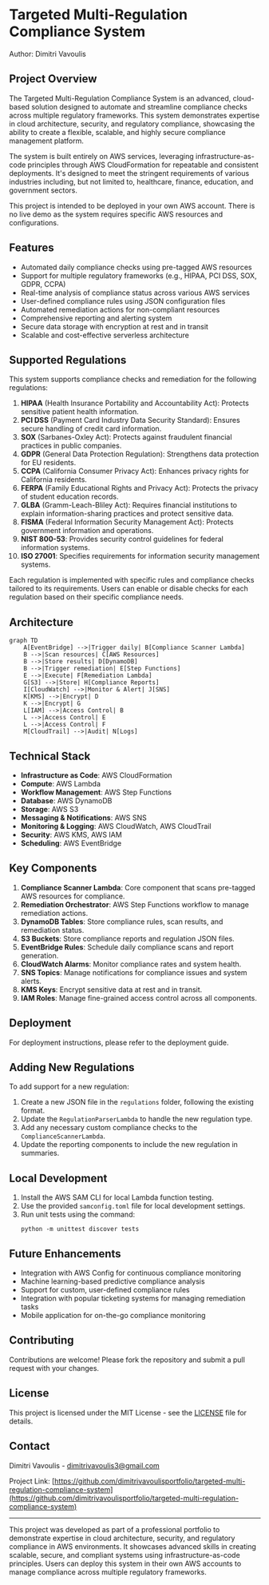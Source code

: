 # Targeted Multi-Regulation Compliance System

Author: Dimitri Vavoulis

## Project Overview

The Targeted Multi-Regulation Compliance System is an advanced, cloud-based solution designed to automate and streamline compliance checks across multiple regulatory frameworks. This system demonstrates expertise in cloud architecture, security, and regulatory compliance, showcasing the ability to create a flexible, scalable, and highly secure compliance management platform.

The system is built entirely on AWS services, leveraging infrastructure-as-code principles through AWS CloudFormation for repeatable and consistent deployments. It's designed to meet the stringent requirements of various industries including, but not limited to, healthcare, finance, education, and government sectors.

This project is intended to be deployed in your own AWS account. There is no live demo as the system requires specific AWS resources and configurations.

## Features

- Automated daily compliance checks using pre-tagged AWS resources
- Support for multiple regulatory frameworks (e.g., HIPAA, PCI DSS, SOX, GDPR, CCPA)
- Real-time analysis of compliance status across various AWS services
- User-defined compliance rules using JSON configuration files
- Automated remediation actions for non-compliant resources
- Comprehensive reporting and alerting system
- Secure data storage with encryption at rest and in transit
- Scalable and cost-effective serverless architecture

## Supported Regulations

This system supports compliance checks and remediation for the following regulations:

1. **HIPAA** (Health Insurance Portability and Accountability Act): Protects sensitive patient health information.
2. **PCI DSS** (Payment Card Industry Data Security Standard): Ensures secure handling of credit card information.
3. **SOX** (Sarbanes-Oxley Act): Protects against fraudulent financial practices in public companies.
4. **GDPR** (General Data Protection Regulation): Strengthens data protection for EU residents.
5. **CCPA** (California Consumer Privacy Act): Enhances privacy rights for California residents.
6. **FERPA** (Family Educational Rights and Privacy Act): Protects the privacy of student education records.
7. **GLBA** (Gramm-Leach-Bliley Act): Requires financial institutions to explain information-sharing practices and protect sensitive data.
8. **FISMA** (Federal Information Security Management Act): Protects government information and operations.
9. **NIST 800-53**: Provides security control guidelines for federal information systems.
10. **ISO 27001**: Specifies requirements for information security management systems.

Each regulation is implemented with specific rules and compliance checks tailored to its requirements. Users can enable or disable checks for each regulation based on their specific compliance needs.

## Architecture

```mermaid
graph TD
    A[EventBridge] -->|Trigger daily| B[Compliance Scanner Lambda]
    B -->|Scan resources| C[AWS Resources]
    B -->|Store results| D[DynamoDB]
    B -->|Trigger remediation| E[Step Functions]
    E -->|Execute| F[Remediation Lambda]
    G[S3] -->|Store| H[Compliance Reports]
    I[CloudWatch] -->|Monitor & Alert| J[SNS]
    K[KMS] -->|Encrypt| D
    K -->|Encrypt| G
    L[IAM] -->|Access Control| B
    L -->|Access Control| E
    L -->|Access Control| F
    M[CloudTrail] -->|Audit| N[Logs]
```

## Technical Stack

- **Infrastructure as Code**: AWS CloudFormation
- **Compute**: AWS Lambda
- **Workflow Management**: AWS Step Functions
- **Database**: AWS DynamoDB
- **Storage**: AWS S3
- **Messaging & Notifications**: AWS SNS
- **Monitoring & Logging**: AWS CloudWatch, AWS CloudTrail
- **Security**: AWS KMS, AWS IAM
- **Scheduling**: AWS EventBridge

## Key Components

1. **Compliance Scanner Lambda**: Core component that scans pre-tagged AWS resources for compliance.
2. **Remediation Orchestrator**: AWS Step Functions workflow to manage remediation actions.
3. **DynamoDB Tables**: Store compliance rules, scan results, and remediation status.
4. **S3 Buckets**: Store compliance reports and regulation JSON files.
5. **EventBridge Rules**: Schedule daily compliance scans and report generation.
6. **CloudWatch Alarms**: Monitor compliance rates and system health.
7. **SNS Topics**: Manage notifications for compliance issues and system alerts.
8. **KMS Keys**: Encrypt sensitive data at rest and in transit.
9. **IAM Roles**: Manage fine-grained access control across all components.

## Deployment

For deployment instructions, please refer to the deployment guide.

## Adding New Regulations

To add support for a new regulation:

1. Create a new JSON file in the `regulations` folder, following the existing format.
2. Update the `RegulationParserLambda` to handle the new regulation type.
3. Add any necessary custom compliance checks to the `ComplianceScannerLambda`.
4. Update the reporting components to include the new regulation in summaries.

## Local Development

1. Install the AWS SAM CLI for local Lambda function testing.
2. Use the provided `samconfig.toml` file for local development settings.
3. Run unit tests using the command:
   ```
   python -m unittest discover tests
   ```

## Future Enhancements

- Integration with AWS Config for continuous compliance monitoring
- Machine learning-based predictive compliance analysis
- Support for custom, user-defined compliance rules
- Integration with popular ticketing systems for managing remediation tasks
- Mobile application for on-the-go compliance monitoring

## Contributing

Contributions are welcome! Please fork the repository and submit a pull request with your changes.

## License

This project is licensed under the MIT License - see the [LICENSE](LICENSE) file for details.

## Contact

Dimitri Vavoulis - dimitrivavoulis3@gmail.com

Project Link: [https://github.com/dimitrivavoulisportfolio/targeted-multi-regulation-compliance-system](https://github.com/dimitrivavoulisportfolio/targeted-multi-regulation-compliance-system)

---

This project was developed as part of a professional portfolio to demonstrate expertise in cloud architecture, security, and regulatory compliance in AWS environments. It showcases advanced skills in creating scalable, secure, and compliant systems using infrastructure-as-code principles. Users can deploy this system in their own AWS accounts to manage compliance across multiple regulatory frameworks.
